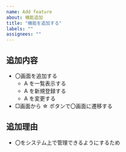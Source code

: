 ```yaml
---
name: Add feature
about: 機能追加
title: "機能を追加する"
labels: ""
assignees: ""
---
```


## 追加内容

- 〇画面を追加する
  - A を一覧表示する
  - A を新規登録する
  - A を変更する
- □画面から ☆ ボタンで〇画面に遷移する

## 追加理由

- 〇をシステム上で管理できるようにするため
